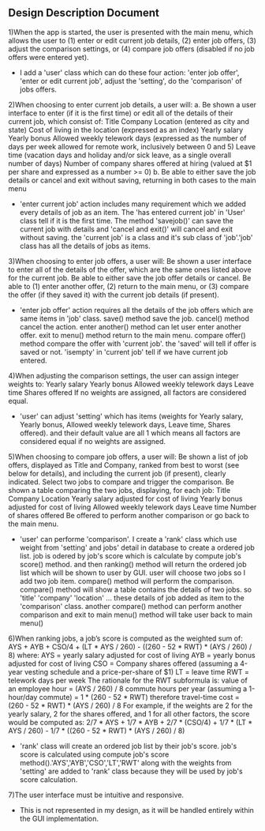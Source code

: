 ## **Design Description Document**

1)When the app is started, the user is presented with the main menu, which allows the user to (1) enter or edit current job details, (2) enter job offers, (3) adjust the comparison settings, or (4) compare job offers (disabled if no job offers were entered yet).

- I add a 'user' class which can do these four action: 'enter job offer', 'enter or edit current job', adjust the 'setting', do the 'comparison' of jobs offers. 

2)When choosing to enter current job details, a user will:
a. Be shown a user interface to enter (if it is the first time) or edit all of the details of their current job, which consist of:
Title
Company
Location (entered as city and state)
Cost of living in the location (expressed as an index)
Yearly salary
Yearly bonus
Allowed weekly telework days (expressed as the number of days per week allowed for remote work, inclusively between 0 and 5)
Leave time (vacation days and holiday and/or sick leave, as a single overall number of days)
Number of company shares offered at hiring (valued at $1 per share and expressed as a number >= 0)
b. Be able to either save the job details or cancel and exit without saving, returning in both cases to the main menu

- 'enter current job' action includes many requirement which we added every details of job as an item. The 'has entered current job' in 'User' class tell if it is the first time. The method 'savejob()' can save the current job with details and 'cancel and exit()' will cancel and exit without saving. the 'current job' is a class and it's sub class of 'job'.'job' class has all the details of jobs as items.

3)When choosing to enter job offers, a user will:
Be shown a user interface to enter all of the details of the offer, which are the same ones listed above for the current job.
Be able to either save the job offer details or cancel.
Be able to (1) enter another offer, (2) return to the main menu, or (3) compare the offer (if they saved it) with the current job details (if present).

- 'enter job offer' action requires all the details of the job offers which are same items in 'job' class. save() method save the job. cancel() method cancel the action. enter another() method can let user enter another offer. exit to menu() method return to the main menu. compare offer() method compare the offer with 'current job'. the 'saved' will tell if offer is saved or not. 'isempty' in 'current job' tell if we have current job entered. 

4)When adjusting the comparison settings, the user can assign integer weights to:
Yearly salary
Yearly bonus
Allowed weekly telework days
Leave time
Shares offered
If no weights are assigned, all factors are considered equal.

- 'user' can adjust 'setting' which has items (weights for Yearly salary, Yearly bonus, Allowed weekly telework days, Leave time, Shares offered). and their default value are all 1 which means all factors are considered equal if no weights are assigned.

5)When choosing to compare job offers, a user will:
Be shown a list of job offers, displayed as Title and Company, ranked from best to worst (see below for details), and including the current job (if present), clearly indicated.
Select two jobs to compare and trigger the comparison.
Be shown a table comparing the two jobs, displaying, for each job:
Title
Company
Location
Yearly salary adjusted for cost of living
Yearly bonus adjusted for cost of living
Allowed weekly telework days
Leave time
Number of shares offered
Be offered to perform another comparison or go back to the main menu.

- 'user' can performe 'comparison'. I create a 'rank' class which use weight from 'setting' and jobs' detail in database to create a ordered job list. job is odered by job's score which is calculate by compute job's score() method. and then ranking() method will return the ordered job list which will be shown to user by GUI. user will choose two jobs so I add two job item. compare() method will perform the comparison. compare() method will show a table contains the details of two jobs. so 'title' 'company' 'location' ... these details of job added as item to the 'comparison' class. another compare() method can perform another comparison and exit to main menu() method will take user back to main menu()

6)When ranking jobs, a job’s score is computed as the weighted sum of:
AYS + AYB + CSO/4 + (LT * AYS / 260) - ((260 - 52 * RWT) * (AYS / 260) / 8)
where:
AYS = yearly salary adjusted for cost of living
AYB = yearly bonus adjusted for cost of living
CSO = Company shares offered (assuming a 4-year vesting schedule and a price-per-share of $1)
LT = leave time
RWT = telework days per week
The rationale for the RWT subformula is:
value of an employee hour = (AYS / 260) / 8
commute hours per year (assuming a 1-hour/day commute) =
1 * (260 - 52 * RWT)
therefore travel-time cost = (260 - 52 * RWT) * (AYS / 260) / 8
For example, if the weights are 2 for the yearly salary, 2 for the shares offered, and 1 for all other factors, the score would be computed as:
2/7 * AYS + 1/7 * AYB + 2/7 * (CSO/4) + 1/7 * (LT * AYS / 260) - 1/7 * ((260 - 52 * RWT) * (AYS / 260) / 8)

- 'rank' class will create an ordered job list by their job's score. job's score is calculated using compute job's score method().'AYS','AYB','CSO','LT','RWT' along with the weights from 'setting' are added to 'rank' class because they will be used by job's score calculation.

7)The user interface must be intuitive and responsive.

- This is not represented in my design, as it will be handled entirely within the GUI implementation.



